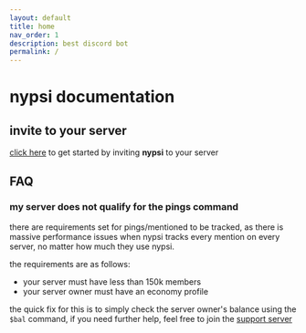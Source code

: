 ```yaml
---
layout: default
title: home
nav_order: 1
description: best discord bot
permalink: /
---
```


# nypsi documentation

## invite to your server

[click here](http://invite.nypsi.xyz) to get started by inviting **nypsi** to your server

## FAQ

### my server does not qualify for the pings command

there are requirements set for pings/mentioned to be tracked, 
as there is massive performance issues when nypsi tracks every mention on every server, no matter how much they use nypsi.<br />

the requirements are as follows:
 - your server must have less than 150k members
 - your server owner must have an economy profile

the quick fix for this is to simply check the server owner's balance using the `$bal` command, if you need further help, feel free to join the [support server](https://discord.gg/hJTDNST)